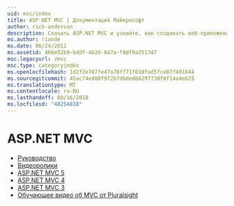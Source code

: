 ```yaml
---
uid: mvc/index
title: ASP.NET MVC | Документация Майкрософт
author: rick-anderson
description: Скачать ASP.NET MVC и узнайте, как создавать веб-приложения с помощью шаблона контроллера модели представления.
ms.author: riande
ms.date: 06/24/2011
ms.assetid: 466e52b9-bddf-4b2d-847a-f8df9a2513d7
msc.legacyurl: /mvc
msc.type: categoryindex
ms.openlocfilehash: 1d2f2e787fe47a70ff71f610fad5fce87f491844
ms.sourcegitcommit: 45ac74e400f9f2b7dbded66297730f6f14a4eb25
ms.translationtype: MT
ms.contentlocale: ru-RU
ms.lasthandoff: 08/16/2018
ms.locfileid: "48254818"
---
```

<a name="aspnet-mvc"></a>ASP.NET MVC
====================
- [Руководство](overview/index.md)
- [Видеоролики](videos/index.md)
- [ASP.NET MVC 5](mvc5.md)
- [ASP.NET MVC 4](mvc4.md)
- [ASP.NET MVC 3](mvc3.md)
- [Обучающее видео об MVC от Pluralsight](pluralsight.md)
